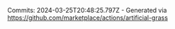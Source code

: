 Commits: 2024-03-25T20:48:25.797Z - Generated via https://github.com/marketplace/actions/artificial-grass
<br>
